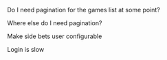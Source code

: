 Do I need pagination for the games list at some point?

Where else do I need pagination?

Make side bets user configurable

Login is slow

